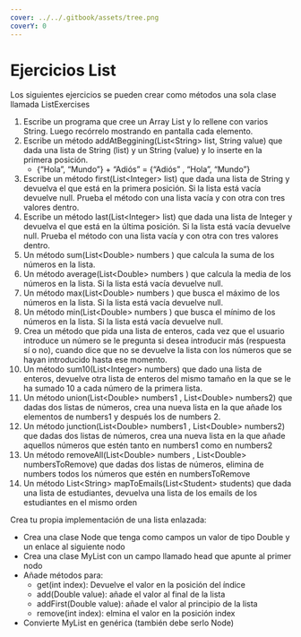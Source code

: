 ```yaml
---
cover: ../../.gitbook/assets/tree.png
coverY: 0
---
```


# Ejercicios List

Los siguientes ejercicios se pueden crear como métodos una sola clase llamada ListExercises

1. Escribe un programa que cree un Array List y lo rellene con varios String. Luego recórrelo mostrando en pantalla cada elemento.
2. Escribe un método addAtBeggining(List\<String> list, String value) que dada una lista de String (list) y un String (value) y lo inserte en la primera posición.
   * {“Hola”, “Mundo”} + “Adiós” = {“Adiós” , “Hola”, “Mundo”}
3. Escribe un método first(List\<Integer> list) que dada una lista de String y devuelva el que está en la primera posición. Si la lista está vacía devuelve null. Prueba el método con una lista vacía y con otra con tres valores dentro.
4. Escribe un método last(List\<Integer> list)  que dada una lista de Integer y devuelva el que está en la última posición. Si la lista está vacía devuelve null. Prueba el método con una lista vacía y con otra con tres valores dentro.
5. Un método sum(List\<Double> numbers ) que calcula la suma de los números en la lista.
6. Un método average(List\<Double> numbers ) que calcula la media de los números en la lista. Si la lista está vacía devuelve null.
7. Un método max(List\<Double> numbers ) que busca el máximo de los números en la lista. Si la lista está vacía devuelve null.
8. Un método min(List\<Double> numbers ) que busca el mínimo de los números en la lista. Si la lista está vacía devuelve null.
9. Crea un método que pida una lista de enteros, cada vez que el usuario introduce un número se le pregunta si desea introducir más (respuesta sí o no), cuando dice que no se devuelve la lista con los números que se hayan introducido hasta ese momento.
10. Un método sum10(List\<Integer> numbers) que dado una lista de enteros, devuelve otra lista de enteros del mismo tamaño en la que se le ha sumado 10 a cada número de la primera lista.
11. Un método union(List\<Double> numbers1 , List\<Double> numbers2) que dadas dos listas de números, crea una nueva lista en la que añade los elementos de numbers1 y después los de numbers 2.
12. Un método junction(List\<Double> numbers1 , List\<Double> numbers2) que dadas dos listas de números, crea una nueva lista en la que añade aquellos números que estén tanto en numbers1 como en numbers2
13. Un método removeAll(List\<Double> numbers , List\<Double> numbersToRemove) que dadas dos listas de números, elimina de numbers todos los números que estén en numbersToRemove
14. Un método List\<String> mapToEmails(List\<Student> students) que dada una lista de estudiantes, devuelva una lista de los emails de los estudiantes en el mismo orden

Crea tu propia implementación de una lista enlazada:

* Crea una clase Node que tenga como campos un valor de tipo Double y un enlace al siguiente nodo
* Crea una clase MyList con un campo llamado head que apunte al primer nodo
* Añade métodos para:
  * get(int index): Devuelve el valor en la posición del índice
  * add(Double value): añade el valor al final de la lista
  * addFirst(Double value): añade el valor al principio de la lista
  * remove(int index): elmina el valor en la posición index
* Convierte MyList en genérica (también debe serlo Node)
